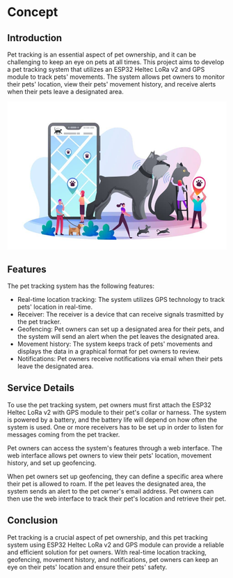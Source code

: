 # Concept 

## Introduction 
Pet tracking is an essential aspect of pet ownership, and it can be challenging to keep an eye on pets at all times. This project aims to develop a pet tracking system that utilizes an ESP32 Heltec LoRa v2 and GPS module to track pets' movements. The system allows pet owners to monitor their pets' location, view their pets' movement history, and receive alerts when their pets leave a designated area.

![alt](img/iotworlds_dog_tracker-960x648.jpg)

## Features
The pet tracking system has the following features:
- Real-time location tracking: The system utilizes GPS technology to track pets' location in real-time.
- Receiver: The receiver is a device that can receive signals trasmitted by the pet tracker.
- Geofencing: Pet owners can set up a designated area for their pets, and the system will send an alert when the pet leaves the designated area.
- Movement history: The system keeps track of pets' movements and displays the data in a graphical format for pet owners to review.
- Notifications: Pet owners receive notifications via email when their pets leave the designated area.

## Service Details
To use the pet tracking system, pet owners must first attach the ESP32 Heltec LoRa v2 with GPS module to their pet's collar or harness. The system is powered by a battery, and the battery life will depend on how often the system is used. One or more receivers has to be set up in order to listen for messages coming from the pet tracker.

Pet owners can access the system's features through a web interface. The web interface allows pet owners to view their pets' location, movement history, and set up geofencing.

When pet owners set up geofencing, they can define a specific area where their pet is allowed to roam. If the pet leaves the designated area, the system sends an alert to the pet owner's email address. Pet owners can then use the web interface to track their pet's location and retrieve their pet.

## Conclusion
Pet tracking is a crucial aspect of pet ownership, and this pet tracking system using ESP32 Heltec LoRa v2 and GPS module can provide a reliable and efficient solution for pet owners. With real-time location tracking, geofencing, movement history, and notifications, pet owners can keep an eye on their pets' location and ensure their pets' safety.
